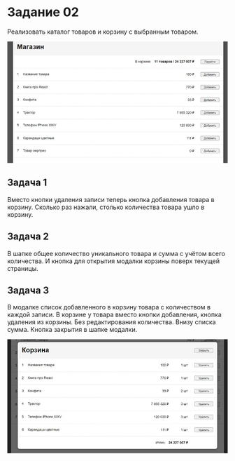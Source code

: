 # Задание 02

Реализовать каталог товаров и корзину с выбранным товаром.

![preview](docs/prev1.jpg)

## Задача 1

Вместо кнопки удаления записи теперь кнопка добавления товара в корзину. Сколько раз нажали, столько количества товара ушло в корзину. 

## Задача 2

В шапке общее количество уникального товара и сумма с учётом всего количества. И кнопка для открытия модалки корзины поверх текущей страницы. 

## Задача 3

В модалке список добавленного в корзину товара с количеством в каждой записи. В корзине у товара вместо кнопки добавления, кнопка удаления из корзины. Без редактирования количества. Внизу списка сумма. Кнопка закрытия в шапке модалки.

![preview](docs/prev2.jpg)
